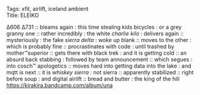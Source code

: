 Tags: xfit, airlift, iceland ambient        
Title: ELEIKO
  
∆606 ∆731 :: bleams again : this time stealing kids bicycles : or a grey granny one :: rather incredibly : the white _charlie kilo_ : delivers again :: mysteriously : the fake _sierra delta_ : woke up blank :: moves to the other : which is probably fine :: procrastinates with code : until trashed by mother™superior :: gets there with black trek : and it is getting cold :: an absurd back stabbing : followed by team announcement :: which segues : into cosch™ apologetics :: moves hard into getting data into the lake : and mqtt is next :: it is _whiskey sierra_ : not sierra :: apparently stabilized :: right before soup : and digital airlift :: bread and butter : the king of the hill
<https://kirakira.bandcamp.com/album/una>  
